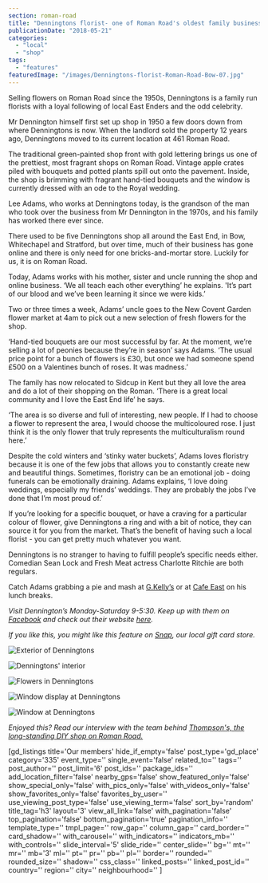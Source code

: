 ```yaml
---
section: roman-road
title: "Denningtons florist- one of Roman Road's oldest family businesses"
publicationDate: "2018-05-21"
categories: 
  - "local"
  - "shop"
tags: 
  - "features"
featuredImage: "/images/Denningtons-florist-Roman-Road-Bow-07.jpg"
---
```


Selling flowers on Roman Road since the 1950s, Denningtons is a family run florists with a loyal following of local East Enders and the odd celebrity.

Mr Dennington himself first set up shop in 1950 a few doors down from where Denningtons is now. When the landlord sold the property 12 years ago, Denningtons moved to its current location at 461 Roman Road.

The traditional green-painted shop front with gold lettering brings us one of the prettiest, most fragrant shops on Roman Road. Vintage apple crates piled with bouquets and potted plants spill out onto the pavement. Inside, the shop is brimming with fragrant hand-tied bouquets and the window is currently dressed with an ode to the Royal wedding.

Lee Adams, who works at Denningtons today, is the grandson of the man who took over the business from Mr Dennington in the 1970s, and his family has worked there ever since.

There used to be five Denningtons shop all around the East End, in Bow, Whitechapel and Stratford, but over time, much of their business has gone online and there is only need for one bricks-and-mortar store. Luckily for us, it is on Roman Road.

Today, Adams works with his mother, sister and uncle running the shop and online business. ‘We all teach each other everything’ he explains. 'It’s part of our blood and we’ve been learning it since we were kids.’

Two or three times a week, Adams’ uncle goes to the New Covent Garden flower market at 4am to pick out a new selection of fresh flowers for the shop.

‘Hand-tied bouquets are our most successful by far. At the moment, we’re selling a lot of peonies because they’re in season’ says Adams. ‘The usual price point for a bunch of flowers is £30, but once we had someone spend £500 on a Valentines bunch of roses. It was madness.’

The family has now relocated to Sidcup in Kent but they all love the area and do a lot of their shopping on the Roman. ‘There is a great local community and I love the East End life’ he says.

‘The area is so diverse and full of interesting, new people. If I had to choose a flower to represent the area, I would choose the multicoloured rose. I just think it is the only flower that truly represents the multiculturalism round here.’

Despite the cold winters and ‘stinky water buckets’, Adams loves floristry because it is one of the few jobs that allows you to constantly create new and beautiful things. Sometimes, floristry can be an emotional job - doing funerals can be emotionally draining. Adams explains, ‘I love doing weddings, especially my friends’ weddings. They are probably the jobs I’ve done that I’m most proud of.’

If you’re looking for a specific bouquet, or have a craving for a particular colour of flower, give Denningtons a ring and with a bit of notice, they can source it for you from the market. That’s the benefit of having such a local florist - you can get pretty much whatever you want.

Denningtons is no stranger to having to fulfill people’s specific needs either. Comedian Sean Lock and Fresh Meat actress Charlotte Ritchie are both regulars.

Catch Adams grabbing a pie and mash at [G.Kelly’s](https://romanroadlondon.com/g-kelly-pie-and-mash-shop-reopens-roman-road/) or at [Cafe East](https://romanroadlondon.com/cafe-east-roman-road-mustafa-has-interview/) on his lunch breaks.

_Visit Dennington’s Monday-Saturday 9-5:30. Keep up with them on [Facebook](https://www.facebook.com/pages/Denningtons/646683882069681) and check out their website [here](https://www.denningtonsflowers.co.uk/)._

_If you like this, you might like this feature on [Snap](https://romanroadlondon.com/helen-fisher-snap-store-interview/), our local gift card store._ 

![Exterior of Denningtons](/images/Denningtons-florist-Roman-Road-Bow-08-1024x683.jpg)

![Denningtons' interior](/images/Denningtons-florist-Roman-Road-Bow-03-1024x683.jpg)

![Flowers in Denningtons](/images/Denningtons-florist-Roman-Road-Bow-06-1024x683.jpg)

![Window display at Denningtons](/images/Denningtons-florist-Roman-Road-Bow-01-1024x683.jpg)

![Window at Denningtons](/images/Denningtons-florist-Roman-Road-Bow-02-683x1024.jpg)

_Enjoyed this? Read our interview with the team behind [Thompson's, the long-standing DIY shop on Roman Road.](https://romanroadlondon.com/thompsons-diy-store-bow/)_

\[gd\_listings title='Our members' hide\_if\_empty='false' post\_type='gd\_place' category='335' event\_type='' single\_event='false' related\_to='' tags='' post\_author='' post\_limit='6' post\_ids='' package\_ids='' add\_location\_filter='false' nearby\_gps='false' show\_featured\_only='false' show\_special\_only='false' with\_pics\_only='false' with\_videos\_only='false' show\_favorites\_only='false' favorites\_by\_user='' use\_viewing\_post\_type='false' use\_viewing\_term='false' sort\_by='random' title\_tag='h3' layout='3' view\_all\_link='false' with\_pagination='false' top\_pagination='false' bottom\_pagination='true' pagination\_info='' template\_type='' tmpl\_page='' row\_gap='' column\_gap='' card\_border='' card\_shadow='' with\_carousel='' with\_indicators='' indicators\_mb='' with\_controls='' slide\_interval='5' slide\_ride='' center\_slide='' bg='' mt='' mr='' mb='3' ml='' pt='' pr='' pb='' pl='' border='' rounded='' rounded\_size='' shadow='' css\_class='' linked\_posts='' linked\_post\_id='' country='' region='' city='' neighbourhood='' \]
